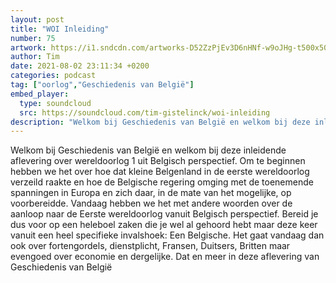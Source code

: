 ```yaml
---
layout: post
title: "WOI Inleiding"
number: 75
artwork: https://i1.sndcdn.com/artworks-D52ZzPjEv3D6nHNf-w9oJHg-t500x500.jpg
author: Tim
date: 2021-08-02 23:11:34 +0200
categories: podcast
tag: ["oorlog","Geschiedenis van België"]
embed_player:
  type: soundcloud
  src: https://soundcloud.com/tim-gistelinck/woi-inleiding
description: "Welkom bij Geschiedenis van België en welkom bij deze inleidende aflevering over wereldoorlog 1 uit Belgisch perspectief."
---
```

Welkom bij Geschiedenis van België en welkom bij deze inleidende aflevering over wereldoorlog 1 uit Belgisch perspectief. Om te beginnen hebben we het over hoe dat kleine Belgenland in de eerste wereldoorlog verzeild raakte en hoe de Belgische regering omging met de toenemende spanningen in Europa en zich daar, in de mate van het mogelijke, op voorbereidde. Vandaag hebben we het met andere woorden over de aanloop naar de Eerste wereldoorlog vanuit Belgisch perspectief. Bereid je dus voor op een heleboel zaken die je wel al gehoord hebt maar deze keer vanuit een heel specifieke invalshoek: Een Belgische. Het gaat vandaag dan ook over fortengordels, dienstplicht, Fransen, Duitsers, Britten maar evengoed over economie en dergelijke. Dat en meer in deze aflevering van Geschiedenis van België